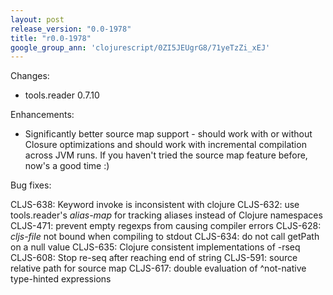```yaml
---
layout: post
release_version: "0.0-1978"
title: "r0.0-1978"
google_group_ann: 'clojurescript/0ZI5JEUgrG8/71yeTzZi_xEJ'
---
```


Changes:

* tools.reader 0.7.10

Enhancements:

* Significantly better source map support - should work with or without Closure optimizations and should work with incremental compilation across JVM runs. If you haven't tried the source map feature before, now's a good time :)

Bug fixes:

CLJS-638: Keyword invoke is inconsistent with clojure
CLJS-632: use tools.reader's *alias-map* for tracking aliases instead of Clojure namespaces
CLJS-471: prevent empty regexps from causing compiler errors
CLJS-628: *cljs-file* not bound when compiling to stdout
CLJS-634: do not call getPath on a null value
CLJS-635: Clojure consistent implementations of -rseq
CLJS-608: Stop re-seq after reaching end of string
CLJS-591: source relative path for source map
CLJS-617: double evaluation of ^not-native type-hinted expressions
